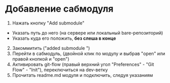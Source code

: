 # Добавление сабмодуля

1. Нажать кнопку "Add submodule"
  + Указать путь до него (на сервере или локальный bare-репозиторий)
  + Указать куда его положить, **без слеша в конце**
2. Закоммитить ("added submodule <name>")
3. Перейти в сабмодуль, (двойной клик по модулу и выбрав "open" или правой кнопкой и "open")
4. Активировать git-flow (правый верхний угол "Preferences" - "Git Flow" - "Init"), переключиться на dev-ветку
5. Прочитать readme.md модуля и подключить, следуя указаниям
